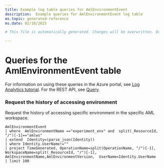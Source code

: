 ```yaml
---
title: Example log table queries for AmlEnvironmentEvent
description:  Example queries for AmlEnvironmentEvent log table
ms.topic: generated-reference
ms.date: 02/18/2025

# This file is automatically generated. Changes will be overwritten. Do not change this file directly. 

---
```


# Queries for the AmlEnvironmentEvent table

For information on using these queries in the Azure portal, see [Log Analytics tutorial](/azure/azure-monitor/logs/log-analytics-tutorial). For the REST API, see [Query](/rest/api/loganalytics/query).


### Request the history of accessing environment  


Request the history of accessing specific environment in the specific AML workspace.  

```query
AmlEnvironmentEvent 
| where  AmlEnvironmentName =="experiment_env" and  split(_ResourceId, "/")[-1]=="amlws"
| extend  Identity=(parse_json(Identity))
| where Identity.UserName!=""
| project TimeGenerated, OperationName=split(OperationName, "/")[-1], WorkspaceName=split(_ResourceId, "/")[-1], AmlEnvironmentName,AmlEnvironmentVersion,  UserName=Identity.UserName
| limit 100
```

